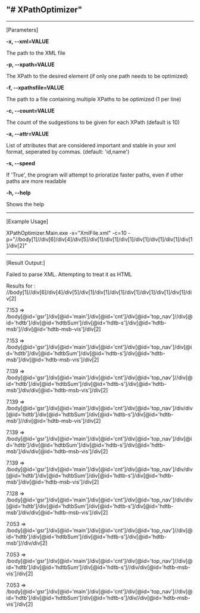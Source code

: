 <h2>"# XPathOptimizer" </h2>

<hr/>
<p>[Parameters]</p>

<p> <strong> -x, --xml=VALUE        </strong>  </p><p>   The path to the XML file                                                                                                      </p>
<p> <strong> -p, --xpath=VALUE      </strong>  </p><p>   The XPath to the desired element (if only one path needs to be optimized)                                                     </p>
<p> <strong> -f, --xpathsfile=VALUE </strong>  </p><p>   The path to a file containing multiple XPaths to be optimized (1 per line)                                                    </p>
<p> <strong> -c, --count=VALUE      </strong>  </p><p>   The count of the sudgestions to be given for each XPath (default is 10)                                                       </p>
<p> <strong> -a, --attr=VALUE       </strong>  </p><p>   List of attributes that are considered important and stable in your xml format, seperated by commas. (default: 'id,name')     </p>
<p> <strong> -s, --speed            </strong>  </p><p>   If 'True', the program will attempt to prioratize faster paths, even if other paths are more readable                         </p>
<p> <strong> -h, --help             </strong>  </p><p>   Shows the help                                                                                                                </p>

<hr/>
<p>[Example Usage]</p>

<p>XPathOptimizer.Main.exe -x="XmlFile.xml" -c=10 -p="//body[1]//div[6]/div[4]/div[5]/div[1]/div[1]/div[1]/div[1]/div[1]/div[1]/div[1]/div[2]"</p>

<hr/>
<p>[Result Output:]</p>

<p>Failed to parse XML. Attempting to treat it as HTML</p>
<p>Results for : //body[1]//div[6]/div[4]/div[5]/div[1]/div[1]/div[1]/div[1]/div[1]/div[1]/div[1]/div[2]</p>

<p>7.153  =>  /body[@id='gsr']/div[@id='main']/div[@id='cnt']/div[@id='top_nav']//div[@id='hdtb']/div[@id='hdtbSum']/div[@id='hdtb-s']/div[@id='hdtb-msb']//div[@id='hdtb-msb-vis']/div[2]          </p>
<p>7.153  =>  /body[@id='gsr']/div[@id='main']/div[@id='cnt']/div[@id='top_nav']/div[@id='hdtb']/div[@id='hdtbSum']/div[@id='hdtb-s']/div[@id='hdtb-msb']/div[@id='hdtb-msb-vis']/div[2]            </p>
<p>7.139  =>  /body[@id='gsr']/div[@id='main']/div[@id='cnt']/div[@id='top_nav']//div[@id='hdtb']/div[@id='hdtbSum']/div[@id='hdtb-s']/div[@id='hdtb-msb']/div/div[@id='hdtb-msb-vis']/div[2]       </p>
<p>7.139  =>  /body[@id='gsr']/div[@id='main']/div[@id='cnt']/div[@id='top_nav']/div/div[@id='hdtb']/div[@id='hdtbSum']/div[@id='hdtb-s']/div[@id='hdtb-msb']//div[@id='hdtb-msb-vis']/div[2]       </p>
<p>7.139  =>  /body[@id='gsr']/div[@id='main']/div[@id='cnt']/div[@id='top_nav']/div[@id='hdtb']/div[@id='hdtbSum']/div[@id='hdtb-s']/div[@id='hdtb-msb']/div/div[@id='hdtb-msb-vis']/div[2]        </p>
<p>7.139  =>  /body[@id='gsr']/div[@id='main']/div[@id='cnt']/div[@id='top_nav']/div/div[@id='hdtb']/div[@id='hdtbSum']/div[@id='hdtb-s']/div[@id='hdtb-msb']/div[@id='hdtb-msb-vis']/div[2]        </p>
<p>7.128  =>  /body[@id='gsr']/div[@id='main']/div[@id='cnt']/div[@id='top_nav']/div/div[@id='hdtb']/div[@id='hdtbSum']/div[@id='hdtb-s']/div[@id='hdtb-msb']/div/div[@id='hdtb-msb-vis']/div[2]    </p>
<p>7.053  =>  /body[@id='gsr']/div[@id='main']/div[@id='cnt']/div[@id='top_nav']//div[@id='hdtb']/div[@id='hdtbSum']/div[@id='hdtb-s']/div[@id='hdtb-msb']//div/div[2]                              </p>
<p>7.053  =>  /body[@id='gsr']/div[@id='main']/div[@id='cnt']/div[@id='top_nav']//div[@id='hdtb']/div[@id='hdtbSum']/div[@id='hdtb-s']//div/div[@id='hdtb-msb-vis']/div[2]                          </p>
<p>7.053  =>  /body[@id='gsr']/div[@id='main']/div[@id='cnt']/div[@id='top_nav']//div[@id='hdtb']/div[@id='hdtbSum']/div[@id='hdtb-s']/div//div[@id='hdtb-msb-vis']/div[2]                          </p>

